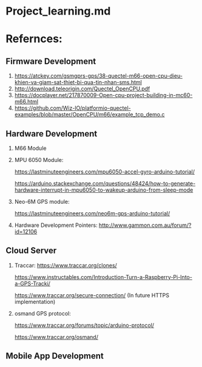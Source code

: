 # Project_learning.md

# Refernces: 

## Firmware Development
1. https://atckey.com/gsmgprs-gps/38-quectel-m66-open-cpu-dieu-khien-va-giam-sat-thiet-bi-qua-tin-nhan-sms.html
2. http://download.teleorigin.com/Quectel_OpenCPU.pdf
3. https://docplayer.net/217870009-Open-cpu-project-building-in-mc60-m66.html
4. https://github.com/Wiz-IO/platformio-quectel-examples/blob/master/OpenCPU/m66/example_tcp_demo.c


## Hardware Development
1. M66 Module
2. MPU 6050 Module: 

    https://lastminuteengineers.com/mpu6050-accel-gyro-arduino-tutorial/

    https://arduino.stackexchange.com/questions/48424/how-to-generate-hardware-interrupt-in-mpu6050-to-wakeup-arduino-from-sleep-mode
3. Neo-6M GPS module:
    
    https://lastminuteengineers.com/neo6m-gps-arduino-tutorial/
    
    
4. Hardware Development Pointers: 
    http://www.gammon.com.au/forum/?id=12106





## Cloud Server
1. Traccar:
    https://www.traccar.org/clones/
    
    https://www.instructables.com/Introduction-Turn-a-Raspberry-Pi-Into-a-GPS-Tracki/
    
    https://www.traccar.org/secure-connection/   (In future HTTPS implementation)
    
2. osmand GPS protocol: 

    https://www.traccar.org/forums/topic/arduino-protocol/
    
    https://www.traccar.org/osmand/



## Mobile App Development



